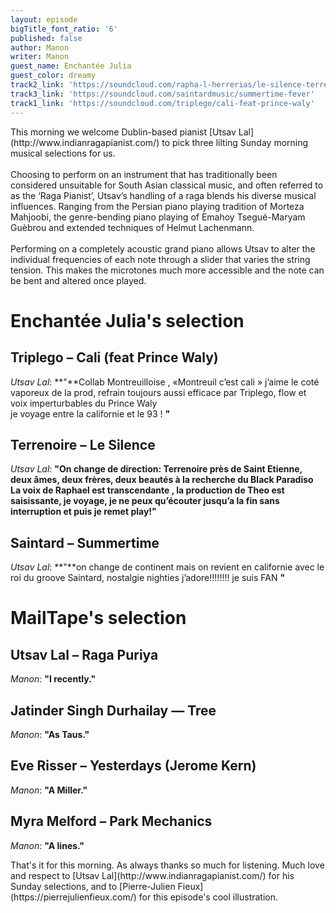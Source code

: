```yaml
---
layout: episode
bigTitle_font_ratio: '6'
published: false
author: Manon
writer: Manon
guest_name: Enchantée Julia
guest_color: dreamy
track2_link: 'https://soundcloud.com/rapha-l-herrerias/le-silence-terrenoire10-novembre-2017'
track3_link: 'https://soundcloud.com/saintardmusic/summertime-fever'
track1_link: 'https://soundcloud.com/triplego/cali-feat-prince-waly'
---
```

<p id="introduction">This morning we welcome Dublin-based pianist [Utsav Lal](http://www.indianragapianist.com/) to pick three lilting Sunday morning musical selections for us.
<br><br>
Choosing to perform on an instrument that has traditionally been considered unsuitable for South Asian classical music, and often referred to as the ‘Raga Pianist’, Utsav’s handling of a raga blends his diverse musical influences. Ranging from the Persian piano playing tradition of Morteza Mahjoobi, the genre-bending piano playing of Emahoy Tsegué-Maryam Guèbrou and extended techniques of Helmut Lachenmann.
<br><br>
Performing on a completely acoustic grand piano allows Utsav to alter the individual frequencies of each note through a slider that varies the string tension. This makes the microtones much more accessible and the note can be bent and altered once played.</p>


# Enchantée Julia's selection

## Triplego – Cali (feat Prince Waly)
_Utsav Lal_: **"**Collab Montreuilloise ,  «Montreuil c’est cali » j’aime le coté vaporeux de la prod, refrain toujours aussi efficace par Triplego, flow et voix imperturbables du Prince Waly  
je voyage entre la californie et le 93 ! **"**

## Terrenoire – Le Silence
_Utsav Lal_: **"**On change de direction:  Terrenoire près de Saint Etienne, deux  âmes, deux frères, deux beautés à la recherche du Black Paradiso
La voix de Raphael est transcendante , la production de Theo est saisissante,  je voyage, je ne peux qu’écouter jusqu’a la fin sans interruption  et puis je remet play!**"**

## Saintard – Summertime
_Utsav Lal_: **"**on change de continent mais on revient  en californie avec le roi du groove Saintard, nostalgie nighties j’adore!!!!!!!! je suis FAN **"**


# MailTape's selection

## Utsav Lal – Raga Puriya
_Manon_: **"**I  recently.**"**

## Jatinder Singh Durhailay — Tree
_Manon_: **"**As Taus.**"**

## Eve Risser – Yesterdays (Jerome Kern)
_Manon_: **"**A Miller.**"**

## Myra Melford – Park Mechanics
_Manon_: **"**A  lines.**"**


<p id="outroduction">That's it for this morning. As always thanks so much for listening. Much love and respect to [Utsav Lal](http://www.indianragapianist.com/) for his Sunday selections, and to [Pierre-Julien Fieux](https://pierrejulienfieux.com/) for this episode's cool illustration.</p>
